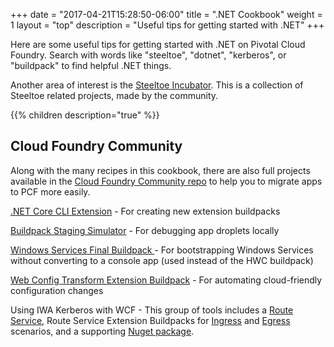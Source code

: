 +++
date = "2017-04-21T15:28:50-06:00"
title = ".NET Cookbook"
weight = 1
layout = "top"
description = "Useful tips for getting started with .NET"
+++

Here are some useful tips for getting started with .NET on Pivotal Cloud Foundry. Search with words like "steeltoe", "dotnet", "kerberos", or "buildpack" to find helpful .NET things.

Another area of interest is the [Steeltoe Incubator](https://github.com/steeltoeoss-incubator). This is a collection of Steeltoe related projects, made by the community.

{{% children description="true" %}}

## Cloud Foundry Community

Along with the many recipes in this cookbook, there are also full projects available in the [Cloud Foundry Community repo](https://github.com/cloudfoundry-community/) to help you to migrate apps to PCF more easily.

[.NET Core CLI Extension](https://github.com/cloudfoundry-community/buildpack-dotnet-template) - For creating new extension buildpacks

[Buildpack Staging Simulator](https://github.com/cloudfoundry-community/windows-services-buildpack) - For debugging app droplets locally

[Windows Services Final Buildpack ](https://github.com/cloudfoundry-community/windows-services-buildpack) - For bootstrapping Windows Services without converting to a console app (used instead of the HWC buildpack)

[Web Config Transform Extension Buildpack](https://github.com/cloudfoundry-community/web-config-transform-buildpack) - For automating cloud-friendly configuration changes

Using IWA Kerberos with WCF - This group of tools includes a [Route Service](https://github.com/cloudfoundry-community/kerberos-auth-route-service), Route Service Extension Buildpacks for [Ingress](https://github.com/cloudfoundry-community/kerberos-auth-buildpack) and [Egress](https://github.com/cloudfoundry-community/kerberos-auth-egress-buildpack) scenarios, and a supporting [Nuget package](https://github.com/cloudfoundry-community/kerberos-auth-egress-wcf-client-interceptor).